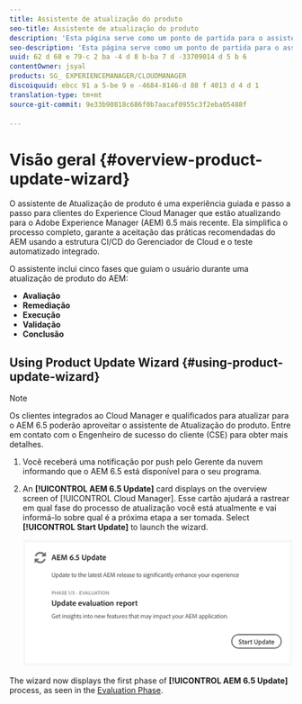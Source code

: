 ```yaml
---
title: Assistente de atualização do produto
seo-title: Assistente de atualização do produto
description: 'Esta página serve como um ponto de partida para o assistente de atualização do produto. '
seo-description: 'Esta página serve como um ponto de partida para o assistente de atualização do produto. '
uuid: 62 d 68 e 79-c 2 ba -4 d 8 b-ba 7 d -33709014 d 5 b 6
contentOwner: jsyal
products: SG_ EXPERIENCEMANAGER/CLOUDMANAGER
discoiquuid: ebcc 91 a 5-be 9 e -4684-8146-d 88 f 4013 d 4 d 1
translation-type: tm+mt
source-git-commit: 9e33b90818c686f0b7aacaf0955c3f2eba05488f

---
```



# Visão geral {#overview-product-update-wizard}

O assistente de Atualização de produto é uma experiência guiada e passo a passo para clientes do Experience Cloud Manager que estão atualizando para o Adobe Experience Manager (AEM) 6.5 mais recente. Ela simplifica o processo completo, garante a aceitação das práticas recomendadas do AEM usando a estrutura CI/CD do Gerenciador de Cloud e o teste automatizado integrado.

O assistente inclui cinco fases que guiam o usuário durante uma atualização de produto do AEM:

* **Avaliação**
* **Remediação**
* **Execução**
* **Validação**
* **Conclusão**


## Using Product Update Wizard {#using-product-update-wizard}

>[!NOTE]
>Os clientes integrados ao Cloud Manager e qualificados para atualizar para o AEM 6.5 poderão aproveitar o assistente de Atualização do produto. Entre em contato com o Engenheiro de sucesso do cliente (CSE) para obter mais detalhes.

1. Você receberá uma notificação por push pelo Gerente da nuvem informando que o AEM 6.5 está disponível para o seu programa.

1. An **[!UICONTROL AEM 6.5 Update]** card displays on the overview screen of [!UICONTROL Cloud Manager]. Esse cartão ajudará a rastrear em qual fase do processo de atualização você está atualmente e vai informá-lo sobre qual é a próxima etapa a ser tomada. Select **[!UICONTROL Start Update]** to launch the wizard.

   ![](assets/Start-Update.png)

The wizard now displays the first phase of **[!UICONTROL AEM 6.5 Update]** process, as seen in the [Evaluation Phase](evaluation.md).
